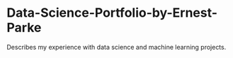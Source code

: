# Data-Science-Portfolio-by-Ernest-Parke
Describes my experience with data science and machine learning projects.
